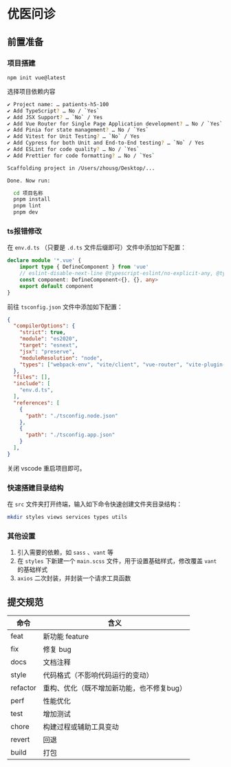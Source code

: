 # 优医问诊

## 前置准备

### 项目搭建
```shell
npm init vue@latest
```

选择项目依赖内容
```bash
✔ Project name: … patients-h5-100
✔ Add TypeScript? … No / `Yes`
✔ Add JSX Support? … `No` / Yes
✔ Add Vue Router for Single Page Application development? … No / `Yes`
✔ Add Pinia for state management? … No / `Yes`
✔ Add Vitest for Unit Testing? … `No` / Yes
✔ Add Cypress for both Unit and End-to-End testing? … `No` / Yes
✔ Add ESLint for code quality? … No / `Yes`
✔ Add Prettier for code formatting? … No / `Yes`

Scaffolding project in /Users/zhousg/Desktop/...

Done. Now run:

  cd 项目名称
  pnpm install
  pnpm lint
  pnpm dev
```

### ts报错修改
在 `env.d.ts` （只要是 `.d.ts` 文件后缀即可）文件中添加如下配置：
```ts
declare module '*.vue' {
    import type { DefineComponent } from 'vue'
    // eslint-disable-next-line @typescript-eslint/no-explicit-any, @typescript-eslint/ban-types
    const component: DefineComponent<{}, {}, any>
    export default component
}
```

前往 `tsconfig.json` 文件中添加如下配置：
```json
{
  "compilerOptions": {
    "strict": true,
    "module": "es2020",
    "target": "esnext",
    "jsx": "preserve",
    "moduleResolution": "node",
    "types": ["webpack-env", "vite/client", "vue-router", "vite-plugin-dts", "@vitejs/plugin-vue"]
  },
  "files": [],
  "include": [
    "env.d.ts",
  ],
  "references": [
    {
      "path": "./tsconfig.node.json"
    },
    {
      "path": "./tsconfig.app.json"
    }
  ],
}
```

关闭 vscode 重启项目即可。

### 快速搭建目录结构
在 `src` 文件夹打开终端，输入如下命令快速创建文件夹目录结构：
```bash
mkdir styles views services types utils
```

### 其他设置
1. 引入需要的依赖，如 `sass` 、`vant` 等
2. 在 `styles` 下新建一个 `main.scss` 文件，用于设置基础样式，修改覆盖 `vant` 的基础样式
3. `axios` 二次封装，并封装一个请求工具函数

## 提交规范
|命令|含义|
|-|-|
|feat|新功能 feature|
|fix|修复 bug|
|docs|文档注释|
|style|代码格式（不影响代码运行的变动）|
|refactor|重构、优化（既不增加新功能，也不修复bug）|
|perf|性能优化|
|test|增加测试|
|chore|构建过程或辅助工具变动|
|revert|回退|
|build|打包|
